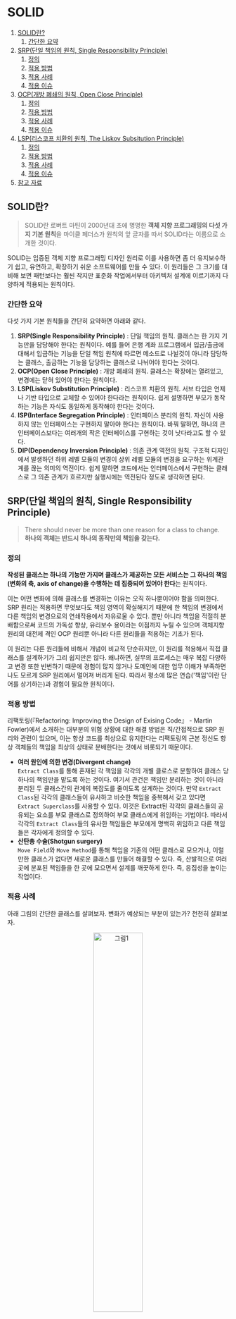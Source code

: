# SOLID

1. [SOLID란?](#solid란)
   1. [간단한 요약](#간단한-요약)
2. [SRP(단일 책임의 원칙, Single Responsibility Principle)](#srp단일-책임의-원칙-single-responsibility-principle)
   1. [정의](#정의)
   2. [적용 방법](#적용-방법)
   3. [적용 사례](#적용-사례)
   4. [적용 이슈](#적용-이슈)
3. [OCP(개방 폐쇄의 원칙, Open Close Principle)](#ocp개방-폐쇄의-원칙-open-close-principle)
   1. [정의](#정의-1)
   2. [적용 방법](#적용-방법-1)
   3. [적용 사례](#적용-사례-1)
   4. [적용 이슈](#적용-이슈-1)
4. [LSP(리스코프 치환의 원칙, The Liskov Subsitution Principle)](#lsp리스코프-치환의-원칙-the-liskov-subsitution-principle)
   1. [정의](#정의-2)
   2. [적용 방법](#적용-방법-2)
   3. [적용 사례](#적용-사례-2)
   4. [적용 이슈](#적용-이슈-2)
5. [참고 자료](#참고-자료)

## SOLID란?

> SOLID란 로버트 마틴이 2000년대 초에 명명한 **객체 지향 프로그래밍의 다섯 가지 기본 원칙**을 마이클 페더스가 원칙의 앞 글자를 따서 SOLID라는 이름으로 소개한 것이다.

SOLID는 입증된 객체 지향 프로그래밍 디자인 원리로 이를 사용하면 좀 더 유지보수하기 쉽고, 유연하고, 확장하기 쉬운 소프트웨어를 만들 수 있다. 이 원리들은 그 크기를 대비해 보면 패턴보다는 훨씬 작지만 표준화 작업에서부터 아키텍처 설계에 이르기까지 다양하게 적용되는 원칙이다.

### 간단한 요약

다섯 가지 기본 원칙들을 간단히 요약하면 아래와 같다.

1. **SRP(Single Responsibility Principle)** : 단일 책임의 원칙. 클래스는 한 가지 기능만을 담당해야 한다는 원칙이다. 예를 들어 은행 계좌 프로그램에서 입금/출금에 대해서 입금하는 기능을 단일 책임 원칙에 따르면 메소드로 나뉠것이 아니라 담당하는 클래스, 출금하는 기능을 담당하는 클래스로 나뉘어야 한다는 것이다.
2. **OCP(Open Close Principle)** : 개방 폐쇄의 원칙. 클래스는 확장에는 열려있고, 변경에는 닫혀 있어야 한다는 원칙이다.
3. **LSP(Liskov Substitution Principle)** : 리스코프 치환의 원칙. 서브 타입은 언제나 기반 타입으로 교체할 수 있어야 한다라는 원칙이다. 쉽게 설명하면 부모가 동작하는 기능은 자식도 동일하게 동작해야 한다는 것이다.
4. **ISP(Interface Segregation Principle)** : 인터페이스 분리의 원칙. 자신이 사용하지 않는 인터페이스는 구현하지 말아야 한다는 원칙이다. 바꿔 말하면, 하나의 큰 인터페이스보다는 여러개의 작은 인터페이스를 구현하는 것이 낫다라고도 할 수 있다.
5. **DIP(Dependency Inversion Principle)** : 의존 관계 역전의 원칙. 구조적 디자인에서 발생하던 하위 레벨 모듈의 변경이 상위 레벨 모듈의 변경을 요구하는 위계관계를 끊는 의미의 역전이다. 쉽게 말하면 코드에서는 인터페이스에서 구현하는 클래스로 그 의존 관계가 흐르지만 실행시에는 역전된다 정도로 생각하면 된다.

## SRP(단일 책임의 원칙, Single Responsibility Principle)

> There should never be more than one reason for a class to change.  
> **하나의 객체는 반드시 하나의 동작만의 책임을 갖는다.**

### 정의

**작성된 클래스는 하나의 기능만 가지며 클래스가 제공하는 모든 서비스는 그 하나의 책임(변화의 축, axis of change)을 수행하는 데 집중되어 있어야 한다**는 원칙이다.

이는 어떤 변화에 의해 클래스를 변경하는 이유는 오직 하나뿐이어야 함을 의미한다. SRP 원리는 적용하면 무엇보다도 책임 영역이 확실해지기 때문에 한 책임의 변경에서 다른 책임의 변경으로의 연쇄작용에서 자유로울 수 있다. 뿐만 아니라 책임을 적절히 분배함으로써 코드의 가독성 향상, 유리보수 용이라는 이점까지 누릴 수 있으며 객체지향 원리의 대전제 격인 OCP 원리뿐 아니라 다른 원리들을 적용하는 기초가 된다.

이 원리는 다른 원리들에 비해서 개념이 비교적 단순하지만, 이 원리를 적용해서 직접 클래스를 설계하기가 그리 쉽지만은 않다. 왜냐하면, 실무의 프로세스는 매우 복잡 다양하고 변경 또한 빈번하기 때문에 경험이 많지 않거나 도메인에 대한 업무 이해가 부족하면 나도 모르게 SRP 원리에서 멀어져 버리게 된다. 따라서 평소에 많은 연습('책임'이란 단어를 상기하는)과 경험이 필요한 원칙이다.

### 적용 방법

리팩토링(『Refactoring: Improving the Design of Exising Code』 - Martin Fowler)에서 소개하는 대부분의 위험 상황에 대한 해결 방법은 직/간접적으로 SRP 원리와 관련이 있으며, 이는 항상 코드를 최상으로 유지한다는 리팩토링의 근본 정신도 항상 객체들의 책임을 최상의 상태로 분배한다는 것에서 비롯되기 때문이다.

- **여러 원인에 의한 변경(Divergent change)**  
  `Extract Class`를 통해 혼재된 각 책임을 각각의 개별 클로스로 분할하여 클래스 당 하나의 책임만을 맡도록 하는 것이다. 여기서 관건은 책임만 분리하는 것이 아니라 분리된 두 클래스간의 관계의 복잡도를 줄이도록 설계하는 것이다. 만약 `Extract Class`된 각각의 클래스들이 유사하고 비슷한 책임을 중복해서 갖고 있다면 `Extract Superclass`를 사용할 수 있다. 이것은 Extract된 각각의 클래스들의 공유되는 요소를 부모 클래스로 정의하여 부모 클래스에게 위임하는 기법이다. 따라서 각각의 `Extract Class`들의 유사한 책임들은 부모에게 명백히 위임하고 다른 책임들은 각자에게 정의할 수 있다.
- **산탄총 수술(Shotgun surgery)**  
  `Move Field`와 `Move Method`를 통해 책임을 기존의 어떤 클래스로 모으거나, 이럴만한 클래스가 없다면 새로운 클래스를 만들어 해결할 수 있다. 즉, 산발적으로 여러 곳에 분포된 책임들을 한 곳에 모으면서 설계를 깨끗하게 한다. 즉, 응집성을 높이는 작업이다.

### 적용 사례

아래 그림의 간단한 클래스를 살펴보자. 변화가 예상되는 부분이 있는가? 천천히 살펴보자.

<center><img alt="그림1" src="./images/SOLID-01.png" width="47%"/></center>

```java
class Guitar {
   private String serialNumber;
   private double price;
   private Maker maker;
   private Type type;
   private String model;
   private Wood topWood;
   private Wood backWood;
   private int stringNum;

   public Guitar(String serialNumber, double price, Maker maker, Type type, String model, Wood backWood, Wood topWood, int stringNum) {
      this.serialNumber = serialNumber;
      this.price = price;
      this.maker = maker;
      this.type = type;
      this.model = model;
      this.backWood = backWood;
      this.topWood = topWood;
      this.stringNum = stringNum;
   }

   ...
}
```

위 그림에서 보는 바와 같이 `serialNumber`는 변화 요소라 할 수 없고 단지 고유 정보라고 할 수 있다. 동종의 다른 클래스와 구분되는 정보라고 할 수 있겠다. 그리고 `price`와 `Maker`, `Type`, `model`, `backWood`, `stringNum` 등은 모두 특성 정보군으로 변경이 발생할 수 있는 부분이라 할 수 있고, 이 부분은 변화 요소로 예상된다. 따라서 특정 정보군에 변화가 발생하면 항상 해당 클래스를 수정해야 하는 부담이 발생하게 됨으로 이 부분이 SRP 적용의 대상이 된다.

<center><img alt="그림1" src="./images/SOLID-02.png"/></center>

```java
class Guitar {
   private String serialNumber;
   private GuitarSpec spec;

   public Guitar(String serialNumber, GuitarSpec spec) {
      this.serialNumber = serialNumber;
      this.spec = spec;
   }

   ...
}

class GuitarSpec {
   private double price;
   private Maker maker;
   private Type type;
   private String model;
   private Wood topWood;
   private Wood backWood;
   private int stringNum;

   public Guitar(double price, Maker maker, Type type, String model, Wood backWood, Wood topWood, int stringNum) {
      this.price = price;
      this.maker = maker;
      this.type = type;
      this.model = model;
      this.backWood = backWood;
      this.topWood = topWood;
      this.stringNum = stringNum;
   }

   ...
}
```

위 그림의 다이어그램을 보면 변화가 예상되는 특성 정보군을 분리한 것을 확인할 수 있다. 따라서 특성 정보에 변경이 일어나면 `GuitarSpec` 클래스만 변경하면 된다. 훨씬 보기에도 좋아졌고 무엇보다도 변화에 의해 변경되는 부분을 한 곳에서 관리할 수 있게 되었다.

### 적용 이슈

클래스는 자신의 이름을 나타내는 일을 해야 한다. 올바른 클래스 이름은 해당 클래스의 책임을 나타낼 수 있는 게 가장 좋은 방법이다.

각 클래스는 하나의 개념을 나타내야 한다. 사용되지 않는 속성이 결정적 증거이다. 무조건 책임을 분리한다고 SRP가 적용되는 건 아니다. 각 개체간의 응집력이 있다면 병합이 순 작용의 수단이 되고, 결합력이 있다면 분리가 순 작용의 수단이 된다.

## OCP(개방 폐쇄의 원칙, Open Close Principle)

> You should be able to extend a classes behavior, without modifying it.  
> **객체의 확장은 개방적으로, 객체의 수정은 폐쇄적으로 대해야 한다.**

### 정의

버틀란트 메이어(Bertrand Meyer) 박사가 1998년 『객체지향 소프트웨어 설계』라는 책에서 정의한 내용으로, **소프트웨어의 구성요소(컴포넌트, 클래스, 모듈, 함수)는 확장에는 열려있고, 변경에는 닫혀있어야 한다**는 원리이다.

이것은 변경을 위한 비용은 가능한 줄이고 확장을 위한 비용은 가능한 극대화해야 한다는 의미로, 요구사항의 변경이나 추가사항이 발생하더라도, 기존 구성요소는 수정이 일어나지 않아야 하며, 기존 구성요소를 쉽게 확장해서 재사용할 수 있어야 한다는 뜻이다.

로버트 C. 마틴은 OCP는 관리가능하고 재사용 가능한 코드를 만드는 기반이며, OCP를 가능케 하는 중요 메커니즘은 추상화와 다형성이라고 설명하고 있다. OCP는 객체지향의 장점을 극대화하는 아주 중요한 원리라 할 수 있다.

### 적용 방법

1. 변경(확장)될 것과 변하지 않을 것을 엄격히 구분한다.
2. 이 두 모듈이 만나는 지점에 인터페이스를 정의한다.
3. 구현에 의존하기보다 정의한 인터페이스에 의존하도록 코드를 작성한다.

### 적용 사례

위에서도 보았던 간단한 클래스 다이어그램이다.

<center><img alt="그림1" src="./images/SOLID-02.png"/></center>

별 문제가 없어 보인다. SRP 원리를 적용하여 `Guitar`에서 변경이 예쌍되는 부분을 뽑아 `GuitarSpec`이라는 새로운 클래스를 만들어 변화요소들을 하나로 모았다. 변화를 국소화 시킨것이다.

하지만 여기에서도 변경이 발생할 수 있다. 예를 들어 아래와 같이 `Guitar` 외에 바이올린이나 첼로, 비올라, 만돌린과 같은 다른 악기들도 다루어야 한다면 어떻게 될까? 그 해결책으로 만일 아래 그림과 같이 일일이 매번 새로운 악기들과 요소들을 만들어 간다면 어떻게 될까? 우리는 항상 변화를 염두해 두고 있어야 한다.

<center><img alt="그림1" src="./images/SOLID-03.png"/></center>

```java
//기타
class Guitar {
   private String serialNumber;
   private GuitarSpec spec;

   public Guitar(String serialNumber, GuitarSpec spec) {
      this.serialNumber = serialNumber;
      this.spec = spec;
   }
}

class GuitarSpec {
   ...
}

//바이올린
class Violin {
   private String serialNumber;
   private ViolinSpec spec;

   public Violon(String serialNumber, ViolinSpec spec) {
      this.serialNumber = serialNumber;
      this.spec = spec;
   }
}

class ViolinSpec {
   ...
}

//이외의 여러 악기들
...
```

변화를 막을 수 있는 사람은 아무도 없다. 다만 변화에 적절히 대응할 뿐이다. 위와 같이 변화에 몸을 맡겨버린다면 엄청난 재앙이 두고두고 여러 개발자들을 괴롭힐 것이다. 그러면 앞서 설명한 OCP 원리를 이용하여 위와 같은 변화에 대응해 보도록 하자.

먼저, `Guitar`와 추가 될 다른 악기들을 추상화하는 작업이 필요하다. 여기서는 추가될 악기들의 공통 속성을 모두 담을 수 있는 `StringInstrument`라는 인터페이스를 생성하겠다. 앞으로는 `StringInstrumnet`가 이들을 대표하게 될 것이다. 아래 그림은 OCP 원리가 적용된 다이어그램과 소스를 나타낸다.

<center><img alt="그림1" src="./images/SOLID-04.png"/></center>

```java
//기타
class Guitar extends StringInstrument {
   private String serialNumber;
   private GuitarSpec spec;

   public Guitar(String serialNumber, GuitarSpec spec) {
      this.serialNumber = serialNumber;
      this.spec = spec;
   }
}

class GuitarSpec extends StringInstrumentSpec {
   ...
}

//바이올린
class Violin extends StringInstrument {
   private String serialNumber;
   private ViolinSpec spec;

   public Violon(String serialNumber, ViolinSpec spec) {
      this.serialNumber = serialNumber;
      this.spec = spec;
   }
}

class ViolinSpec extends StringInstrumentSpec {
   ...
}

//이외의 여러 악기들
...
```

새로운 악기가 추가되면서 변경이 발생하는 부분을 추상화하여 분리하였음을 확인할 수 있다. 이렇게 해서 코드의 수정을 최소화하여 결합도는 줄이고 응집도는 높이는 효과를 볼 수 있다.

### 적용 이슈

확장되는 것과 변경되지 않는 모듈을 분리하는 과정에서 크기 조절에 실패하면 오히려 관계가 더 복잡해질 수 있다. 설계자의 좋은 자질 중 하나는 이런 크기 조절과 같은 갈등 상황을 잘 포착하여 (아깝지만) 비장한 결단을 내릴 줄 아는 능력에 있다.

인터페이스는 가능하면 변경되어서는 안된다. 따라서 인터페이스를 정의할 때 여러 경우의 수에 대한 고려와 예측이 필요하다. 물론 과도한 예측은 불필요한 작업을 만들고, 보통 이 불필요한 작업의 양은 상당히 크기 마련이다. 따라서 설계자는 적절한 수준의 예측 능력이 필요한데, 설계자에게 필요한 또 하나의 자질을 예지력이다.

인터페이스 설계에서 적당한 추상화 레벨을 선택해야 한다. 우리는 추상화라는 개념에 '구체적이지 않은' 정도의 의미로 약간 느슨한 개념을 갖고 있다. 그래디 부치(Grady Booch)에 의하면 '추상화란 다른 모든 종류의 객체로부터 식별될 수 있는 객체의 본질적인 특징'이라고 정의하고 있다. 즉, 이 '행위'에 대한 본질적인 정의를 통해 인터페이스를 식별해야 한다.

## LSP(리스코프 치환의 원칙, The Liskov Subsitution Principle)

> Functions that use pointers or references to base classes must be able to use objects of derived classes without knowing it.  
> **부모 객체와 이를 상속한 자식 객체가 있을 때 부모 객체를 호출하는 동작에서 자식 객체가 부모 객체를 완전히 대체할 수 있다.**

### 정의

이 원칙은 5가지 원칙 중에서 쉽게 이해하기 어려운 원칙 중 하나로 LSP라는 이름에서는 도저히 원칙에 대한 내용을 도출할 수 없다. LSP를 한마디로 말하자면, "서브 타입은 언제나 기반 타입으로 교체할 수 있어야 한다."라고 할 수 있다. 즉, 서브 타입은 언제나 기반 타입과 호환될 수 있어야 한다. 달리 말하면 서브 타입은 기반 타입이 약속한 규약(`public` 인터페이스, 물론 메소드가 던지는 예외까지 포함된다.)을 지켜야 한다.

상속은 구현 상속(`extends` 관계)이든 인터페이스 상속(`implements` 관계)이든 궁극적으로는 다형성을 통한 확장성 획득을 목표로 한다. LSP 원리도 역시 서브 클래스가 확장에 대한 인터페이스를 준수해야 함을 의미한다. 다형성과 확장성을 극대화하려면 하위 클래스를 사용하는 것보다는 상위 클래스(인터페이스)를 사용하는 것이 더 좋다.

일반적으로 선언은 기반 클래스로, 구현은 구체 클래스로 대입하는 방법을 사용한다. 생성 시점에서 구체 클래스를 노출시키기 꺼려질 경우 생성 부분을 `Abstract Factory` 등의 패턴을 사용하여 유연성을 높일 수 있다. 상속을 통한 재사용은 기반 클래스와 서브 클래스 사이에 IS-A 관계가 있을 경우로만 제한되어야 한다. 그 외의 경우에는 합성(composition)을 이용한 재사용을 해야 한다.

상속은 다형성과 따로 생각할 수 없다. 그리고 다형성으로 인한 확장 효과를 얻기 위해서는 서브 클래스가 기반 클래스와 클라이언트 간의 규약(인터페이스)를 어겨서는 안된다. 결국 이 구조는 다형성을 통한 확장의 원리인 OCP를 제공하게 된다. 따라서 **LSP는 OCP를 구성하는 구조가 된다.**

객체지향 설계 원리는 이렇게 서로가 서로를 이용하기도 하고 포함하기도 하는 특징이 있다. LSP는 규약을 준수하는 상속 구조를 제공한다. LSP를 바탕으로 OCP는 확장하는 부분에 다형성을 제공해 변화에 열려있는 프로그램을 만들 수 있도록 한다.

### 적용 방법

1. 만약 두 객체가 동일한 작업을 한다면 둘을 하나의 클래스로 표현하고 이들을 구분할 수 있는 필드를 둔다.
2. 공통된 연산을 제공하지만, 상세 내용이 약간씩 다르다면 공통의 인터페이스를 만들고 이를 구현한다.(인터페이스 상속)
3. 공통된 연산이 없다면 완전히 별개인 2개의 클래스를 만든다.
4. 만약 두 객체가 현재 담당하는 작업에서 추가로 수행해야 할 작업이 있다면 구현 상속을 사용한다.

> 구현 상속이란?  
> 객체의 구체적인 동작(data)만 재사용할 수 있고 인터페이스는 물려받지 않는 상속으로, 멤버 함수를 호출할 수는 있지만 스스로 멤버 함수를 갖지는 않는 상속이다. 즉, 함수는 물려받지 않고 코드만 물려받는 상속을 구현 상속이라 한다.
>
> |      기법       | private 상속, 포함 | public 상속 | 순수 가상 함수 |
> | :-------------: | :----------------: | :---------: | :------------: |
> | 인터페이스 상속 |         X          |      O      |       O        |
> |    구현 상속    |         O          |      O      |       X        |
>
> - 참고 자료 - [구현상속, 인터페이스상속](https://skmagic.tistory.com/131)

### 적용 사례

대표적으로 컬렉션 프레임워크를 예로 들 수 있다.

```java
void f() {
   LinkedList list = new LinkedList();
   //···
   modify(list)
}

void modify(LinkedList list) {
   list.add(···);
   doSomethingWith(list);
}
```

`List`만 사용할 것이라고 이 코드도 문제는 없다. 하지만 만약 속도 개선을 위해 `HashSet`을 사용해야 하는 경우가 발생한다면 `LinkedList`를 다시 `HashSet`으로 어떻게 바꿔야 할까? `LinkedList`와 `HashSet`는 모두 `Collection` 인터페이스를 상속하고 있으므로 다음과 같이 작성하는 것이 바람직하다.

```java
void f() {
   Collection collection = new Collection();
   //···
   modify(collection)
}

void modify(Collection collection) {
   collection.add(···);
   doSomethingWith(collection);
}
```

이제 컬렉션 생성 부분만 고치면 마음대로 어떤 컬렉션 구현 클래스든 사용할 수 있다.

이 프로그램에서 LSP와 OCP 모두를 찾아볼 수 있는데, 우선 컬렉션 프레임워크가 LSP를 준수하지 않았다면 `Collection` 인터페이스를 통해 수행하는 범용 작업이 제대로 수행될 수 없다. 하지만 모두 LSP를 준수하기 때문에 이들을 제외한 모든 `Collection` 연산에서는 `modify()` 메소드가 잘 동작하게 된다. 그리고 이를 통해 `modify()`는 변화에 닫혀 있으면서, 컬렉션의 변경과 확장에는 열려 있는 구조(OCP)가 된다.

물론 `Collection`이 지원하지 않는 연산을 사용한다면 계층 구조를 한 단계 더 내려가야 한다. 그렇다 하더라도 `ArrayList`, `LinkedList`, `Vector` 대신 이들이 구현하고 있는 `List`를 사용하는 것이 현명한 방법이다.

### 적용 이슈

1. 혼동될 여지가 없고 트레이드-오프를 고려해 선택된 것이라면 그대로 둔다.
2. 다형성을 위한 상속 관계가 필요 없다면 Replace with Delegation을 한다. 상속은 깨지기 쉬운 기반 클래스 등을 지니고 있으므로 IS-A 관계가 성립되지 않는다. LSP를 지키기 어렵다면 상속 대신 합성(composition)을 사용하는 것이 좋다.
3. 상속 구조가 필요하다면 Extract Subclass, Push Down Feild, Push Down Method 등의 리팩토링 기법을 이용하여 LSP를 준수하는 상속 계층 구조를 구성한다.
4. IS-A 관계가 성립한다고 프로그램에서까지 그런것은 아니다. 관계 맺음은 이들의 역할과 서로간에 공유하는 연산의 유무, 그리고 연산이 어떻게 다른지를 종합적으로 검토해야 한다.
5. Design by Contract("서브 클래스에서는 기반 클래스의 사전 조건과 같거나 더 약한 수준에서 사전 조건을 대체할 수 있고, 기반 클래스의 사후 조건과 같거나 더 강한 수준에서 사후 조건을 대체할 수 있다.") 적용 : 기반 클래스를 서브 클래스로 치환 가능하게하려면 받아들이는 선조건에서 서브 클래스의 제약사항이 기반 클래스의 제약사항보다 느슨하거나 같아야 한다. 만약 제약조건이 더 강하다면 기반 클래스에서 실행되던 것이 서브 클래스의 강조건으로 인해 실행되지 않을수도 있기 때문이다. 반면 서브 클래스의 후조건은 같거나 더 강해야 하는데, 약하다면 기반 클래스의 후조건이 통과시키지 않는 상태를 통과시킬수도 있기 때문이다.

## 참고 자료

- [객체지향 개발 5대 원리: SOLID](https://www.nextree.co.kr/p6960/)
- [2018년 하반기 'ㅈ' 기업 개발자 면접 후기](https://gurumee92.tistory.com/95)
- [[Java] 객체지향 설계 5원칙 - SOLID란 무엇일까?](https://devlog-wjdrbs96.tistory.com/380)
- [객체지향 5원칙 : SOLID](https://jaeyeong951.medium.com/%EA%B0%9D%EC%B2%B4%EC%A7%80%ED%96%A5-5%EC%9B%90%EC%B9%99-solid-ac7d4d660f4d)
- [𝝅번째 알파카의 개발 낙서장](https://blog.itcode.dev/posts?category=CS)
